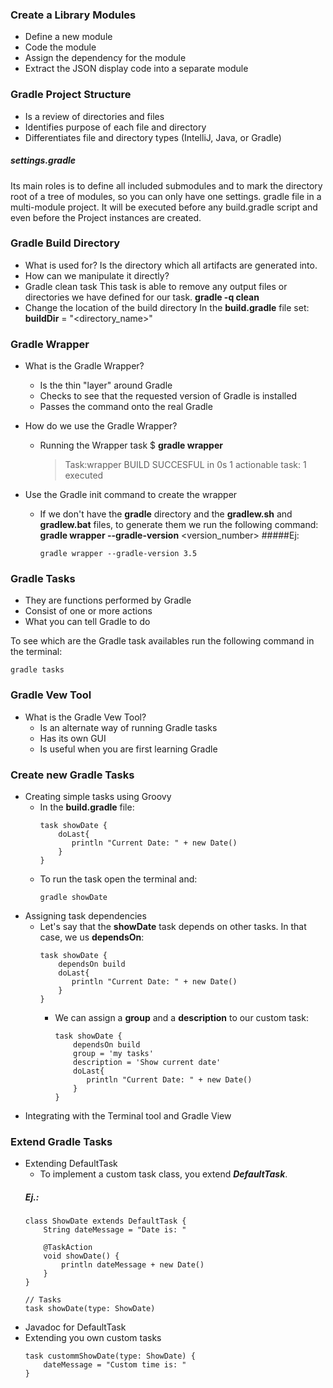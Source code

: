 ### Create a Library Modules
* Define a new module
* Code the module
* Assign the dependency for the module
* Extract the JSON display code into a separate module

### Gradle Project Structure
* Is a review of directories and files
* Identifies purpose of each file and directory
* Differentiates file and directory types (IntelliJ, Java, or Gradle)

##### settings.gradle
Its main roles is to define all included submodules and to mark the directory root of a tree of modules, so you can only have one settings. gradle file in a multi-module project.
It will be executed before any build.gradle script and even before the Project instances are created.

### Gradle Build Directory
* What is used for?
  Is the directory which all artifacts are generated into.
* How can we manipulate it directly?
* Gradle clean task
  This task is able to remove any output files or directories we have defined for our task.
  **gradle -q clean**
* Change the location of the build directory
  In the **build.gradle** file set:
  **buildDir** = "<directory_name>"
  
### Gradle Wrapper
* What is the Gradle Wrapper?
  * Is the thin "layer" around Gradle
  * Checks to see that the requested version of Gradle is installed
  * Passes the command onto the real Gradle
* How do we use the Gradle Wrapper?
  * Running the Wrapper task
    $ **gradle wrapper**
    > Task:wrapper
    BUILD SUCCESFUL in 0s
    1 actionable task: 1 executed  
 
* Use the Gradle init command to create the wrapper
  * If we don't have the **gradle** directory and the **gradlew.sh** and **gradlew.bat** files, to generate them we run the following command:
    **gradle wrapper --gradle-version** <version_number>
    #####Ej:
    ```
    gradle wrapper --gradle-version 3.5 
    ```
### Gradle Tasks
* They are functions performed by Gradle
* Consist of one or more actions
* What you can tell Gradle to do

To see which are the Gradle task availables run the following command in the terminal:
``` 
gradle tasks
```

### Gradle Vew Tool
* What is the Gradle Vew Tool?
  * Is an alternate way of running Gradle tasks
  * Has its own GUI
  * Is useful when you are first learning Gradle
  
### Create new Gradle Tasks
* Creating simple tasks using Groovy
  * In the **build.gradle** file:
    ``` 
    task showDate {
        doLast{
           println "Current Date: " + new Date() 
        }
    }
    ```
  * To run the task open the terminal and:
    ``` 
    gradle showDate
    ```  
* Assigning task dependencies
  * Let's say that the **showDate** task depends on other tasks. In that case, we us **dependsOn**:
    ``` 
    task showDate {
        dependsOn build
        doLast{
           println "Current Date: " + new Date() 
        }
    }
    ```  
    * We can assign a **group** and a **description** to our custom task:
        ``` 
        task showDate {
            dependsOn build
            group = 'my tasks'
            description = 'Show current date'
            doLast{
               println "Current Date: " + new Date() 
            }
        }
        ```    
* Integrating with the Terminal tool and Gradle View

### Extend Gradle Tasks
* Extending DefaultTask
  * To implement a custom task class, you extend ***DefaultTask***.
  ##### Ej.:
  ``` 
  class ShowDate extends DefaultTask {
      String dateMessage = "Date is: "
  
      @TaskAction
      void showDate() {
          println dateMessage + new Date()
      }
  }
  
  // Tasks
  task showDate(type: ShowDate)
  ```
* Javadoc for DefaultTask
* Extending you own custom tasks
  ``` 
  task custommShowDate(type: ShowDate) {
      dateMessage = "Custom time is: "
  }
  ```